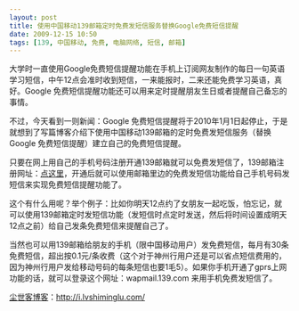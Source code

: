 ```yaml
---
layout: post
title: 使用中国移动139邮箱定时免费发短信服务替换Google免费短信提醒
date: 2009-12-15 10:50
tags: [139, 中国移动, 免费, 电脑网络, 短信, 邮箱]
---
```

大学时一直使用Google免费短信提醒功能在手机上订阅网友制作的每日一句英语学习短信，中午12点会准时收到短信，一来能报时，二来还能免费学习英语，真好。Google 免费短信提醒功能还可以用来定时提醒朋友生日或者提醒自己备忘的事情。

不过，今天看到一则新闻：Google 免费短信提醒将于2010年1月1日起停止，于是就想到了写篇博客介绍下使用中国移动139邮箱的定时免费发短信服务（替换Google 免费短信提醒）建立自己的免费短信提醒。

只要在网上用自己的手机号码注册开通139邮箱就可以免费发短信了，139邮箱注册网址：<a href="https://mail.139.com/Register/" target="_blank">点这里</a>，开通后就可以使用邮箱里边的免费发短信功能给自己手机号码发短信来实现免费短信提醒功能了。

这个有什么用呢？举个例子：比如你明天12点约了女朋友一起吃饭，怕忘记，就可以使用139邮箱定时发短信功能（发短信时点定时发送，然后将时间设置成明天12点之前）给自己发条免费短信来提醒自己了。

当然也可以用139邮箱给朋友的手机（限中国移动用户）发免费短信，每月有30条免费短信，超出按0.1元/条收费（这个对于神州行用户还是可以省点短信费用的，因为神州行用户发给移动号码的每条短信也要1毛5）。如果你手机开通了gprs上网功能的话，就可以登录这个网址：wapmail.139.com 来用手机免费发短信了。

<a href="http://i.lvshiminglu.com/">尘世客博客</a>：<a href="http://i.lvshiminglu.com/">http://i.lvshiminglu.com/</a>

